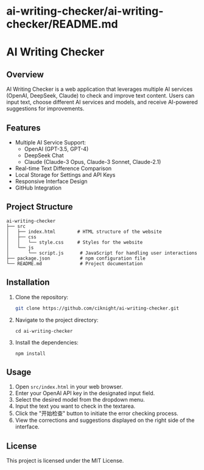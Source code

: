 # ai-writing-checker/ai-writing-checker/README.md

# AI Writing Checker

## Overview

AI Writing Checker is a web application that leverages multiple AI services (OpenAI, DeepSeek, Claude) to check and improve text content. Users can input text, choose different AI services and models, and receive AI-powered suggestions for improvements.

## Features

- Multiple AI Service Support:
  - OpenAI (GPT-3.5, GPT-4)
  - DeepSeek Chat
  - Claude (Claude-3 Opus, Claude-3 Sonnet, Claude-2.1)
- Real-time Text Difference Comparison
- Local Storage for Settings and API Keys
- Responsive Interface Design
- GitHub Integration

## Project Structure

```
ai-writing-checker
├── src
│   ├── index.html        # HTML structure of the website
│   ├── css
│   │   └── style.css     # Styles for the website
│   └── js
│       └── script.js      # JavaScript for handling user interactions
├── package.json           # npm configuration file
└── README.md              # Project documentation
```

## Installation

1. Clone the repository:
   ```bash
   git clone https://github.com/ciknight/ai-writing-checker.git
   ```
2. Navigate to the project directory:
   ```
   cd ai-writing-checker
   ```
3. Install the dependencies:
   ```
   npm install
   ```

## Usage

1. Open `src/index.html` in your web browser.
2. Enter your OpenAI API key in the designated input field.
3. Select the desired model from the dropdown menu.
4. Input the text you want to check in the textarea.
5. Click the "开始检查" button to initiate the error checking process.
6. View the corrections and suggestions displayed on the right side of the interface.

## License

This project is licensed under the MIT License.
